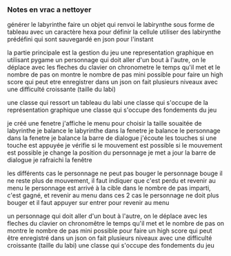 ### Notes en vrac a nettoyer ###
générer le labyrinthe
faire un objet qui renvoi le labirynthe sous forme de tableau
avec un caractère hexa pour définir la cellule
utiliser des labirynthe prédéfini qui sont sauvegardé en json
pour l'instant

la partie principale est la gestion du jeu
une representation graphique en utilisant pygame
un personnage qui doit aller d'un bout à l'autre, on le déplace avec
les fleches du clavier
on chronometre le temps qu'il met et le nombre de pas
on montre le nombre de pas mini possible pour faire un high score
qui peut etre enregistrer dans un json
on fait plusieurs niveaux avec une difficulté croissante (taille du labi)

une classe qui ressort un tableau du labi
une classe qui s'occupe de la représentation graphique
une classe qui s'occupe des fondements du jeu

je créé une fenetre
j'affiche le menu pour choisir la taille souaitée de labyrinthe
je balance le labyrinthe dans la fenetre
je balance le personnage dans la fenetre
je balance la barre de dialogue
j'écoute les touches
si une touche est appuyée je vérifie si le mouvement est possible
si le mouvement est possible je change la position du personnage
je met a jour la barre de dialogue
je rafraichi la fenêtre

les différents cas
le personnage ne peut pas bouger
le personnage bouge
il ne reste plus de mouvement, il faut indiquer que c'est perdu et
revenir au menu
le personnage est arrivé à la cible dans le nombre de pas imparti,
c'est gagné, et revenir au menu
dans ces 2 cas le personnage ne doit plus bouger et il faut appuyer
sur entrer pour revenir au menu


un personnage qui doit aller d'un bout à l'autre, on le déplace avec
les fleches du clavier
on chronomêtre le temps qu'il met et le nombre de pas
on montre le nombre de pas mini possible pour faire un high score
qui peut être enregistré dans un json
on fait plusieurs niveaux avec une difficulté croissante (taille du labi)
une classe qui s'occupe des fondements du jeu
